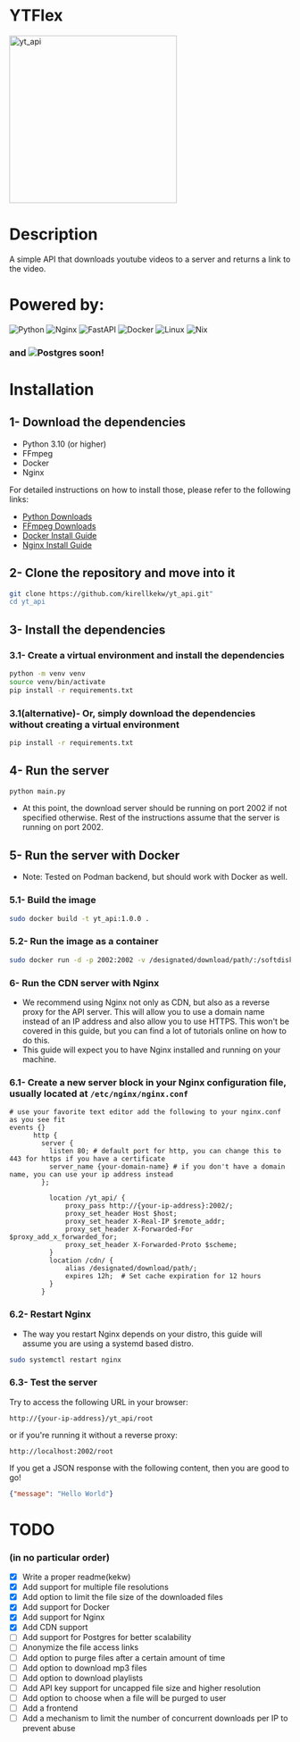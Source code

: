 # YTFlex
<div>
<img src="https://cdn.discordapp.com/attachments/889091145349623848/1193330729157922977/IMG_6589.png?ex=65ac52d8&is=6599ddd8&hm=7484a7c3b209a61d041556ba205946d5a4de355a8d0f715f01bdcc4151816250&" alt="yt_api" style="width: 300px;align:center;" />
</div>

# Description
A simple API that downloads youtube videos to a server and returns a link to the video.

# Powered by:

![Python](https://img.shields.io/badge/python-3670A0?style=for-the-badge&logo=python&logoColor=ffdd54)
![Nginx](https://img.shields.io/badge/nginx-%23009639.svg?style=for-the-badge&logo=nginx&logoColor=white)
![FastAPI](https://img.shields.io/badge/FastAPI-005571?style=for-the-badge&logo=fastapi)
![Docker](https://img.shields.io/badge/docker-%230db7ed.svg?style=for-the-badge&logo=docker&logoColor=white)
![Linux](https://img.shields.io/badge/Linux-FCC624?style=for-the-badge&logo=linux&logoColor=black)
![Nix](https://img.shields.io/badge/NIX-5277C3.svg?style=for-the-badge&logo=NixOS&logoColor=white)

### and ![Postgres](https://img.shields.io/badge/postgres-%23316192.svg?style=for-the-badge&logo=postgresql&logoColor=white) soon!

# Installation

## 1- Download the dependencies

* Python 3.10 (or higher)
* FFmpeg
* Docker
* Nginx


For detailed instructions on how to install those, please refer to the following links:

- [Python Downloads](https://www.python.org/downloads/)
- [FFmpeg Downloads](https://ffmpeg.org/download.html)
- [Docker Install Guide](https://docs.docker.com/engine/install/)
- [Nginx Install Guide](https://www.nginx.com/resources/wiki/start/topics/tutorials/install/)


## 2- Clone the repository and move into it

```bash
git clone https://github.com/kirellkekw/yt_api.git"
cd yt_api
```

## 3- Install the dependencies
### 3.1- Create a virtual environment and install the dependencies
```bash
python -m venv venv
source venv/bin/activate
pip install -r requirements.txt
```

### 3.1(alternative)- Or, simply download the dependencies without creating a virtual environment

```bash
pip install -r requirements.txt
```

## 4- Run the server

```bash
python main.py
```

* At this point, the download server should be running on port 2002 if not specified otherwise. Rest of the instructions assume that the server is running on port 2002.

## 5- Run the server with Docker

- Note: Tested on Podman backend, but should work with Docker as well.

### 5.1- Build the image
```bash
sudo docker build -t yt_api:1.0.0 .
```

### 5.2- Run the image as a container
```bash
sudo docker run -d -p 2002:2002 -v /designated/download/path/:/softdisk/beer/cdn_root/ yt_api:1.0.0
```

### 6- Run the CDN server with Nginx

* We recommend using Nginx not only as CDN, but also as a reverse proxy for the API server. This will allow you to use a domain name instead of an IP address and also allow you to use HTTPS. This won't be covered in this guide, but you can find a lot of tutorials online on how to do this.
* This guide will expect you to have Nginx installed and running on your machine.

### 6.1- Create a new server block in your Nginx configuration file, usually located at `/etc/nginx/nginx.conf`
```nginx
# use your favorite text editor add the following to your nginx.conf as you see fit
events {}
      http {
        server {
          listen 80; # default port for http, you can change this to 443 for https if you have a certificate
          server_name {your-domain-name} # if you don't have a domain name, you can use your ip address instead
        };

          location /yt_api/ {
              proxy_pass http://{your-ip-address}:2002/;
              proxy_set_header Host $host;
              proxy_set_header X-Real-IP $remote_addr;
              proxy_set_header X-Forwarded-For $proxy_add_x_forwarded_for;
              proxy_set_header X-Forwarded-Proto $scheme;
          }
          location /cdn/ {
              alias /designated/download/path/;
              expires 12h;  # Set cache expiration for 12 hours
          }
        }
```

### 6.2- Restart Nginx
* The way you restart Nginx depends on your distro, this guide will assume you are using a systemd based distro.
```bash
sudo systemctl restart nginx
```

### 6.3- Test the server
Try to access the following URL in your browser:

`http://{your-ip-address}/yt_api/root`

or if you're running it without a reverse proxy:

`http://localhost:2002/root`

If you get a JSON response with the following content, then you are good to go!
```json
{"message": "Hello World"}
```

# TODO 
### (in no particular order)

- [x] Write a proper readme(kekw)
- [x] Add support for multiple file resolutions
- [x] Add option to limit the file size of the downloaded files
- [x] Add support for Docker
- [x] Add support for Nginx
- [x] Add CDN support
- [ ] Add support for Postgres for better scalability
- [ ] Anonymize the file access links
- [ ] Add option to purge files after a certain amount of time
- [ ] Add option to download mp3 files
- [ ] Add option to download playlists
- [ ] Add API key support for uncapped file size and higher resolution
- [ ] Add option to choose when a file will be purged to user
- [ ] Add a frontend
- [ ] Add a mechanism to limit the number of concurrent downloads per IP to prevent abuse

